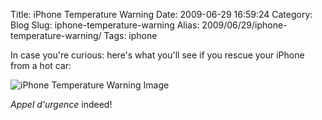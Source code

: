 Title: iPhone Temperature Warning
Date: 2009-06-29 16:59:24
Category: Blog
Slug: iphone-temperature-warning
Alias: 2009/06/29/iphone-temperature-warning/
Tags: iphone


In case you're curious: here's what you'll see if you rescue your iPhone from a hot car:

<img src="https://undefinedvalue.com/sites/undefinedvalue.com/files/temperaturewarning.png" alt="iPhone Temperature Warning Image" />

_Appel d'urgence_ indeed!
